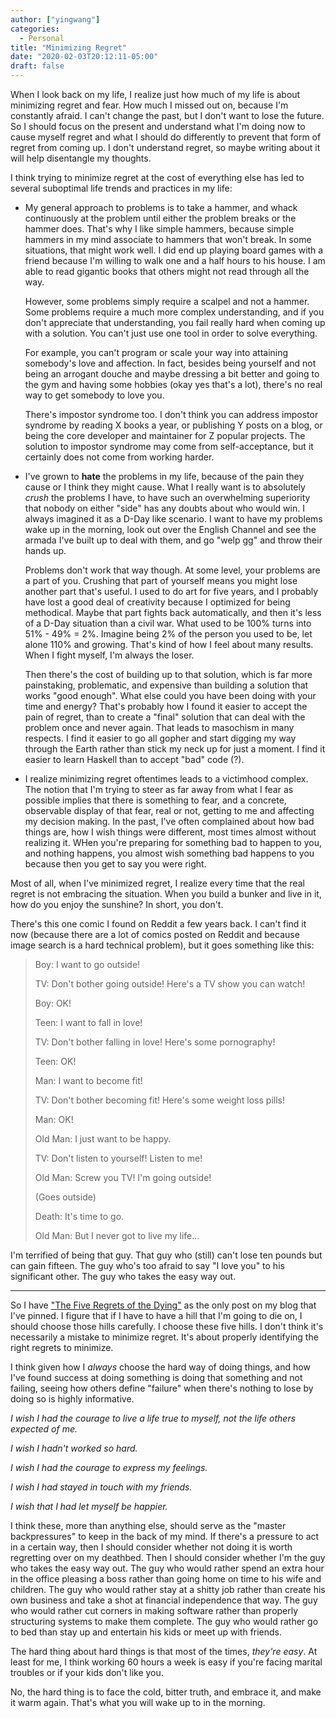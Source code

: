 ```yaml
---
author: ["yingwang"]
categories:
  - Personal
title: "Minimizing Regret"
date: "2020-02-03T20:12:11-05:00"
draft: false
---
```


When I look back on my life, I realize just how much of my life is about
minimizing regret and fear. How much I missed out on, because I'm constantly
afraid. I can't change the past, but I don't want to lose the future. So I
should focus on the present and understand what I'm doing now to cause myself
regret and what I should do differently to prevent that form of regret from
coming up. I don't understand regret, so maybe writing about it will help
disentangle my thoughts.

I think trying to minimize regret at the cost of everything else has led to
several suboptimal life trends and practices in my life:

- My general approach to problems is to take a hammer, and whack continuously
  at the problem until either the problem breaks or the hammer does. That's
  why I like simple hammers, because simple hammers in my mind associate to
  hammers that won't break. In some situations, that might work well. I did
  end up playing board games with a friend because I'm willing to walk one and
  a half hours to his house. I am able to read gigantic books that others
  might not read through all the way.

  However, some problems simply require a scalpel and not a hammer. Some
  problems require a much more complex understanding, and if you don't
  appreciate that understanding, you fail really hard when coming up with a
  solution. You can't just use one tool in order to solve everything.

  For example, you can't program or scale your way into attaining somebody's
  love and affection. In fact, besides being yourself and not being an
  arrogant douche and maybe dressing a bit better and going to the gym and
  having some hobbies (okay yes that's a lot), there's no real way to get
  somebody to love you.

  There's impostor syndrome too. I don't think you can address impostor
  syndrome by reading X books a year, or publishing Y posts on a blog, or
  being the core developer and maintainer for Z popular projects. The solution
  to impostor syndrome may come from self-acceptance, but it certainly does
  not come from working harder.

- I've grown to **hate** the problems in my life, because of the pain they
  cause or I think they might cause. What I really want is to absolutely
  _crush_ the problems I have, to have such an overwhelming superiority that
  nobody on either "side" has any doubts about who would win. I always
  imagined it as a D-Day like scenario. I want to have my problems wake up in
  the morning, look out over the English Channel and see the armada I've built
  up to deal with them, and go "welp gg" and throw their hands up.

  Problems don't work that way though. At some level, your problems are a part
  of you. Crushing that part of yourself means you might lose another part
  that's useful. I used to do art for five years, and I probably have lost a
  good deal of creativity because I optimized for being methodical. Maybe that
  part fights back automatically, and then it's less of a D-Day situation than
  a civil war. What used to be 100% turns into 51% - 49% = 2%. Imagine being
  2% of the person you used to be, let alone 110% and growing. That's kind of
  how I feel about many results. When I fight myself, I'm always the loser.

  Then there's the cost of building up to that solution, which is far more
  painstaking, problematic, and expensive than building a solution that works
  "good enough". What else could you have been doing with your time and
  energy? That's probably how I found it easier to accept the pain of regret,
  than to create a "final" solution that can deal with the problem once and
  never again. That leads to masochism in many respects. I find it easier to
  go all gopher and start digging my way through the Earth rather than stick
  my neck up for just a moment. I find it easier to learn Haskell than to
  accept "bad" code (?).

- I realize minimizing regret oftentimes leads to a victimhood complex. The
  notion that I'm trying to steer as far away from what I fear as possible
  implies that there is something to fear, and a concrete, observable display
  of that fear, real or not, getting to me and affecting my decision making.
  In the past, I've often complained about how bad things are, how I wish
  things were different, most times almost without realizing it. WHen you're
  preparing for something bad to happen to you, and nothing happens, you
  almost wish something bad happens to you because then you get to say you
  were right.

Most of all, when I've minimized regret, I realize every time that the real
regret is not embracing the situation. When you build a bunker and live in it,
how do you enjoy the sunshine? In short, you don't.

There's this one comic I found on Reddit a few years back. I can't find it now
(because there are a lot of comics posted on Reddit and because image search is
a hard technical problem), but it goes something like this:

> Boy: I want to go outside!
>
> TV: Don't bother going outside! Here's a TV show you can watch!
>
> Boy: OK!
>
> Teen: I want to fall in love!
>
> TV: Don't bother falling in love! Here's some pornography!
>
> Teen: OK!
>
> Man: I want to become fit!
>
> TV: Don't bother becoming fit! Here's some weight loss pills!
>
> Man: OK!
>
> Old Man: I just want to be happy.
>
> TV: Don't listen to yourself! Listen to me!
>
> Old Man: Screw you TV! I'm going outside!
>
> (Goes outside)
>
> Death: It's time to go.
>
> Old Man: But I never got to live my life...

I'm terrified of being that guy. That guy who (still) can't lose ten pounds but
can gain fifteen. The guy who's too afraid to say "I love you" to his
significant other. The guy who takes the easy way out.

---

So I have ["The Five Regrets of the Dying"](/five_regrets) as the only post on
my blog that I've pinned. I figure that if I have to have a hill that I'm going
to die on, I should choose those hills carefully. I choose these five hills. I
don't think it's necessarily a mistake to minimize regret. It's about properly
identifying the right regrets to minimize.

I think given how I _always_ choose the hard way of doing things, and how I've
found success at doing something is doing that something and not failing, seeing
how others define "failure" when there's nothing to lose by doing so is highly
informative.

_I wish I had the courage to live a life true to myself, not the life others
expected of me._

_I wish I hadn't worked so hard._

_I wish I had the courage to express my feelings._

_I wish I had stayed in touch with my friends._

_I wish that I had let myself be happier._

I think these, more than anything else, should serve as the "master
backpressures" to keep in the back of my mind. If there's a pressure to act in a
certain way, then I should consider whether not doing it is worth regretting
over on my deathbed. Then I should consider whether I'm the guy who takes the
easy way out. The guy who would rather spend an extra hour in the office
pleasing a boss rather than going home on time to his wife and children. The guy
who would rather stay at a shitty job rather than create his own business and
take a shot at financial independence that way. The guy who would rather cut
corners in making software rather than properly structuring systems to make them
complete. The guy who would rather go to bed than stay up and entertain his kids
or meet up with friends.

The hard thing about hard things is that most of the times, _they're easy_. At
least for me, I think working 60 hours a week is easy if you're facing marital
troubles or if your kids don't like you.

No, the hard thing is to face the cold, bitter truth, and embrace it, and make
it warm again. That's what you will wake up to in the morning.
